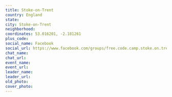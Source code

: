 ```yaml
---
title: Stoke-on-Trent
country: England
state: 
city: Stoke-on-Trent
neighborhood: 
coordinates: 53.016201, -2.181261
plus_code:
social_name: Facebook
social_url: https://www.facebook.com/groups/free.code.camp.stoke.on.trent
chat_name:
chat_url:
event_name:
event_url:
leader_name:
leader_url:
old_photo: 
cover_photo:
---
```

